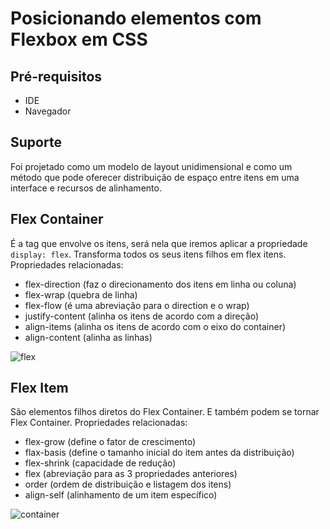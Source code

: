 # Posicionando elementos com Flexbox em CSS
## Pré-requisitos
- IDE
- Navegador

## Suporte
Foi projetado como um modelo de layout unidimensional e como um método que pode oferecer distribuição de espaço entre itens em uma interface e recursos de alinhamento.

## Flex Container
É a tag que envolve os itens, será nela que iremos aplicar a propriedade `display: flex`. Transforma todos os seus itens filhos em flex itens. Propriedades relacionadas: 
- flex-direction (faz o direcionamento dos itens em linha ou coluna)
- flex-wrap (quebra de linha)
- flex-flow (é uma abreviação para o direction e o wrap)
- justify-content (alinha os itens de acordo com a direção)
- align-items (alinha os itens de acordo com o eixo do container)
- align-content (alinha as linhas)

![flex](https://user-images.githubusercontent.com/72028645/130623926-0f6b80ca-2ade-4ace-9380-5bc4f2e0a239.png)

## Flex Item
São elementos filhos diretos do Flex Container. E também podem se tornar Flex Container. Propriedades relacionadas:
- flex-grow (define o fator de crescimento)
- flax-basis (define o tamanho inicial do item antes da distribuição)
- flex-shrink (capacidade de redução)
- flex (abreviação para as 3 propriedades anteriores)
- order (ordem de distribuição e listagem dos itens)
- align-self (alinhamento de um item específico)

![container](https://user-images.githubusercontent.com/72028645/130624783-16925f6f-0e0c-4530-b53f-3f399ac53270.png)
